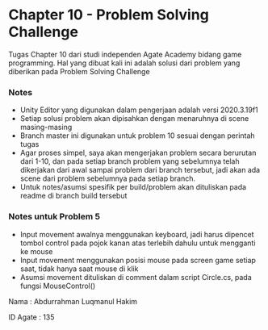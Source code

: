# Chapter 10 - Problem Solving Challenge

Tugas Chapter 10 dari studi independen Agate Academy bidang game programming. Hal yang dibuat kali ini adalah solusi dari problem yang diberikan pada Problem Solving Challenge

### Notes
- Unity Editor yang digunakan dalam pengerjaan adalah versi 2020.3.19f1
- Setiap solusi problem akan dipisahkan dengan menaruhnya di scene masing-masing
- Branch master ini digunakan untuk problem 10 sesuai dengan perintah tugas
- Agar proses simpel, saya akan mengerjakan problem secara berurutan dari 1-10, dan pada setiap branch problem yang sebelumnya telah dikerjakan dari awal sampai problem dari branch tersebut, jadi akan ada scene dari problem sebelumnya pada setiap branch.
- Untuk notes/asumsi spesifik per build/problem akan dituliskan pada readme di branch build tersebut

### Notes untuk Problem 5
- Input movement awalnya menggunakan keyboard, jadi harus dipencet tombol control pada pojok kanan atas terlebih dahulu untuk mengganti ke mouse
- Input movement menggunakan posisi mouse pada screen game setiap saat, tidak hanya saat mouse di klik
- Asumsi movement dituliskan di comment dalam script Circle.cs, pada fungsi MouseControl()

Nama      : Abdurrahman Luqmanul Hakim

ID Agate  : 135
